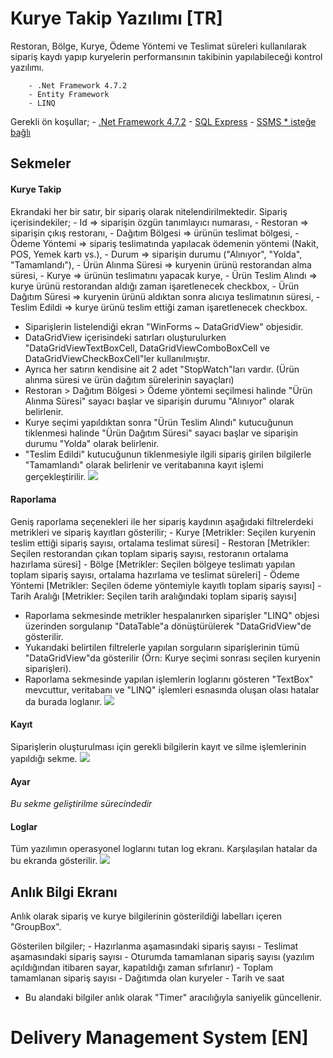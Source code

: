 ﻿# Kurye Takip Yazılımı [TR]
Restoran, Bölge, Kurye, Ödeme Yöntemi ve Teslimat süreleri kullanılarak sipariş kaydı yapıp kuryelerin performansının takibinin yapılabileceği kontrol yazılımı.

``` Kullanılan teknolojiler;
	- .Net Framework 4.7.2
	- Entity Framework
	- LINQ
```

Gerekli ön koşullar;
	- [.Net Framework 4.7.2](https://support.microsoft.com/tr-tr/topic/microsoft-net-framework-4-7-2-windows-için-çevrimdışı-yükleyici-05a72734-2127-a15d-50cf-daf56d5faec2)
	- [SQL Express](https://go.microsoft.com/fwlink/?linkid=866658)
	- [SSMS * isteğe bağlı](https://docs.microsoft.com/en-us/sql/ssms/download-sql-server-management-studio-ssms?view=sql-server-ver15)

## Sekmeler
#### Kurye Takip
Ekrandaki her bir satır, bir sipariş olarak nitelendirilmektedir.
Sipariş içerisindekiler;
	- Id => siparişin özgün tanımlayıcı numarası,
	- Restoran => siparişin çıkış restoranı,
	- Dağıtım Bölgesi => ürünün teslimat bölgesi,
	- Ödeme Yöntemi => sipariş teslimatında yapılacak ödemenin yöntemi (Nakit, POS, Yemek kartı vs.),
	- Durum => siparişin durumu ("Alınıyor", "Yolda", "Tamamlandı"),
	- Ürün Alınma Süresi => kuryenin ürünü restorandan alma süresi, 
	- Kurye => ürünün teslimatını yapacak kurye,
	- Ürün Teslim Alındı => kurye ürünü restorandan aldığı zaman işaretlenecek checkbox,
	- Ürün Dağıtım Süresi => kuryenin ürünü aldıktan sonra alıcıya teslimatının süresi,
	- Teslim Edildi => kurye ürünü teslim ettiği zaman işaretlenecek checkbox.

* Siparişlerin listelendiği ekran "WinForms ~ DataGridView" objesidir.
* DataGridView içerisindeki satırları oluşturulurken "DataGridViewTextBoxCell, DataGridViewComboBoxCell ve DataGridViewCheckBoxCell"ler kullanılmıştır.
* Ayrıca her satırın kendisine ait 2 adet "StopWatch"ları vardır. (Ürün alınma süresi ve ürün dağıtım sürelerinin sayaçları)
* Restoran > Dağıtım Bölgesi > Ödeme yöntemi seçilmesi halinde "Ürün Alınma Süresi" sayacı başlar ve siparişin durumu "Alınıyor" olarak belirlenir.
* Kurye seçimi yapıldıktan sonra "Ürün Teslim Alındı" kutucuğunun tiklenmesi halinde "Ürün Dağıtım Süresi" sayacı başlar ve siparişin durumu "Yolda" olarak belirlenir.
* "Teslim Edildi" kutucuğunun tiklenmesiyle ilgili sipariş girilen bilgilerle "Tamamlandı" olarak belirlenir ve veritabanına kayıt işlemi gerçekleştirilir.
![](ScreenShots/ss1.png)

#### Raporlama
Geniş raporlama seçenekleri ile her sipariş kaydının aşağıdaki filtrelerdeki metrikleri ve sipariş kayıtları gösterilir;
	- Kurye [Metrikler: Seçilen kuryenin teslim ettiği sipariş sayısı, ortalama teslimat süresi]
	- Restoran [Metrikler: Seçilen restorandan çıkan toplam sipariş sayısı, restoranın ortalama hazırlama süresi]
	- Bölge [Metrikler: Seçilen bölgeye teslimatı yapılan toplam sipariş sayısı, ortalama hazırlama ve teslimat süreleri]
	- Ödeme Yöntemi [Metrikler: Seçilen ödeme yöntemiyle kayıtlı toplam sipariş sayısı] 
	- Tarih Aralığı [Metrikler: Seçilen tarih aralığındaki toplam sipariş sayısı]

* Raporlama sekmesinde metrikler hespalanırken siparişler "LINQ" objesi üzerinden sorgulanıp "DataTable"a dönüştürülerek "DataGridView"de gösterilir.
* Yukarıdaki belirtilen filtrelerle yapılan sorguların siparişlerinin tümü "DataGridView"da gösterilir (Örn: Kurye seçimi sonrası seçilen kuryenin siparişleri).
* Raporlama sekmesinde yapılan işlemlerin loglarını gösteren "TextBox" mevcuttur, veritabanı ve "LINQ" işlemleri esnasında oluşan olası hatalar da burada loglanır.
![](ScreenShots/ss2.png)

#### Kayıt
Siparişlerin oluşturulması için gerekli bilgilerin kayıt ve silme işlemlerinin yapıldığı sekme.
![](ScreenShots/ss3.png)

#### Ayar
_Bu sekme geliştirilme sürecindedir_

#### Loglar
Tüm yazılımın operasyonel loglarını tutan log ekranı. Karşılaşılan hatalar da bu ekranda gösterilir.
![](ScreenShots/ss5.png)

## Anlık Bilgi Ekranı
Anlık olarak sipariş ve kurye bilgilerinin gösterildiği labelları içeren "GroupBox".

Gösterilen bilgiler;
	- Hazırlanma aşamasındaki sipariş sayısı
	- Teslimat aşamasındaki sipariş sayısı
	- Oturumda tamamlanan sipariş sayısı (yazılım açıldığından itibaren sayar, kapatıldığı zaman sıfırlanır)
	- Toplam tamamlanan sipariş sayısı
	- Dağıtımda olan kuryeler
	- Tarih ve saat

* Bu alandaki bilgiler anlık olarak "Timer" aracılığıyla saniyelik güncellenir.

# Delivery Management System [EN]